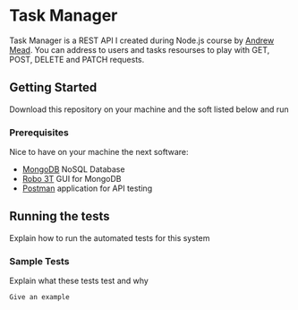 # Task Manager

Task Manager is a REST API I created during Node.js course by [Andrew Mead](https://github.com/andrewjmead). You can address to users and tasks resourses to play with GET, POST, DELETE and PATCH requests.

## Getting Started

Download this repository on your machine and the soft listed below and run

### Prerequisites

Nice to have on your machine the next software:
- [MongoDB](https://www.mongodb.com/) NoSQL Database
- [Robo 3T](https://robomongo.org/) GUI for MongoDB
- [Postman](https://www.postman.com/) application for API testing 

## Running the tests

Explain how to run the automated tests for this system

### Sample Tests

Explain what these tests test and why

    Give an example